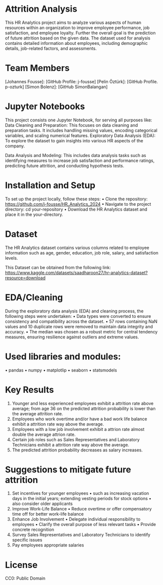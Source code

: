 # Attrition Analysis
This HR Analytics project aims to analyze various aspects of human resources within an organization to improve employee performance, job satisfaction, and employee loyalty. Further the overall goal is the prediction of future attrition based on the given data. The dataset used for analysis contains detailed information about employees, including demographic details, job-related factors, and assessments.

# Team Members
[Johannes Fousse]: [GitHub Profile: j-fousse]
[Pelin Öztürk]: [GitHub Profile. p-ozturk]
[Simon Bolenz]: [GitHub SimonBalangan]

# Jupyter Notebooks
This project consists one Jupyter Notebook, for serving all purposes like:
Data Cleaning and Preparation: This focuses on data cleaning and preparation tasks. It includes handling missing 
values, encoding categorical variables, and scaling numerical features.
Exploratory Data Analysis (EDA): To explore the dataset to gain insights into various HR aspects of the company.

Data Analysis and Modeling: This includes data analysis tasks such as identifying measures to increase job satisfaction and performance ratings, predicting future attrition, and conducting hypothesis tests.

# Installation and Setup
To set up the project locally, follow these steps:
 • Clone the repository: https://github.com/j-fousse/HR_Analytics_2024
 • Navigate to the project directory: cd your-repository
 • Download the HR Analytics dataset and place it in the your-directory.

# Dataset
The HR Analytics dataset contains various columns related to employee information such as age, gender, education, job role, salary, and satisfaction levels.

This Dataset can be obtained from the following link: https://www.kaggle.com/datasets/saadharoon27/hr-analytics-dataset?resource=download

# EDA/Cleaning
During the exploratory data analysis (EDA) and cleaning process, the following steps were undertaken:
• Data types were converted to ensure consistency and compatibility across the dataset.
• 57 rows containing NaN values and 10 duplicate rows were removed to maintain data integrity and accuracy.
• The median was chosen as a robust metric for central tendency measures, ensuring resilience against outliers and extreme values.

# Used libraries and modules:
• pandas
• numpy
• matplotlip
• seaborn
• statsmodels

# Key Results
1. Younger and less experienced employees exhibit a attrition rate above average; from age 36 on the predicted attrition probability is lower than the average attrition rate.
2. Employees who work overtime and/or have a bad work life balance exhibit a attrition rate way above the average.
3. Employees with a low job involvement exhibit a attrion rate almost double the average attrion rate.
4. Certain job roles such as Sales Representatives and Laboratory Technicians exhibit a attrition rate way above the average.
5. The predicted attrition probability decreases as salary increases. 

# Suggestions to mitigate future attrition
1. Set incentives for younger employees
    • such as increasing vacation days in the initial years; extending vesting periods for stock options
    • also consider older applicants
2. Improve Work-Life Balance
    • Reduce overtime or offer compensatory time off for better work-life balance  
3. Enhance Job Involvement
    • Delegate individual responsibility to employees
    • Clarify the overall purpose of less relevant tasks
    • Provide concrete recognition
4. Survey Sales Representatives and Laboratory Technicians to identify specific issues
5. Pay employees appropriate salaries

# License
CC0: Public Domain